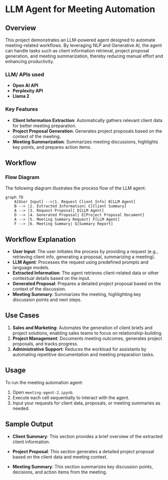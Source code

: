 # LLM Agent for Meeting Automation

## Overview
This project demonstrates an LLM-powered agent designed to automate meeting-related workflows. By leveraging NLP and Generative AI, the agent can handle tasks such as client information retrieval, project proposal generation, and meeting summarization, thereby reducing manual effort and enhancing productivity.

### LLM/ APIs used
- **Open AI API**
- **Perplexity API**
- **Llama 2**

### Key Features
- **Client Information Extraction**: Automatically gathers relevant client data for better meeting preparation.
- **Project Proposal Generation**: Generates project proposals based on the context of the meeting.
- **Meeting Summarization**: Summarizes meeting discussions, highlights key points, and prepares action items.

## Workflow

### Flow Diagram
The following diagram illustrates the process flow of the LLM agent:

```mermaid
graph TD
    A[User Input] -->|1. Request Client Info| B[LLM Agent]
    B --> |2. Extracted Information| C[Client Summary]
    A --> |3. Request Proposal| D[LLM Agent]
    D --> |4. Generated Proposal| E[Project Proposal Document]
    A --> |5. Meeting Summary Request| F[LLM Agent]
    F --> |6. Meeting Summary| G[Summary Report]

```

## Workflow Explanation
- **User Input**: The user initiates the process by providing a request (e.g., retrieving client info, generating a proposal, summarizing a meeting).
- **LLM Agent**: Processes the request using predefined prompts and language models.
- **Extracted Information**: The agent retrieves client-related data or other contextual details based on the input.
- **Generated Proposal**: Prepares a detailed project proposal based on the context of the discussion.
- **Meeting Summary**: Summarizes the meeting, highlighting key discussion points and next steps.

## Use Cases
1. **Sales and Marketing**: Automates the generation of client briefs and project solutions, enabling sales teams to focus on relationship-building.
2. **Project Management**: Documents meeting outcomes, generates project proposals, and tracks progress.
3. **Administrative Support**: Reduces the workload for assistants by automating repetitive documentation and meeting preparation tasks.

## Usage
To run the meeting automation agent:

1. Open `meeting-agent-2.ipynb`.
2. Execute each cell sequentially to interact with the agent.
3. Input your requests for client data, proposals, or meeting summaries as needed.

## Sample Output
- **Client Summary**: This section provides a brief overview of the extracted client information.

- **Project Proposal**: This section generates a detailed project proposal based on the client data and meeting context.

- **Meeting Summary**: This section summarizes key discussion points, decisions, and action items from the meeting.

